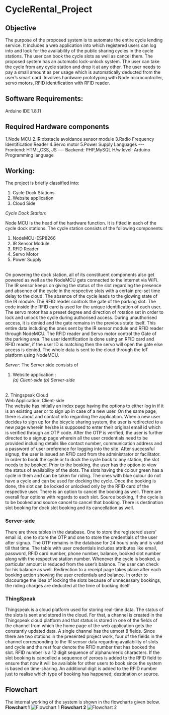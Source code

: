 # CycleRental_Project 
## Objective
The purpose of the proposed system is to automate the entire cycle lending service. It includes a web application into which registered users can log into and look for the availability of the public sharing cycles in the cycle stations. The user can book the cycle slots as well as cancel them. The proposed system has an automatic lock-unlock system. The user can take the cycle from any cycle station and drop it at any other. The user needs to pay a small amount as per usage which is automatically deducted from the user’s smart card.
Involves hardware prototyping with Node microcontroller, servo motors, RFID identification with RFID reader. 

## Software Requirements:
Arduino IDE 1.8.11

## Required Hardware components
1.Node MCU
2.IR obstacle avoidance sensor module
3.Radio Frequency Identification Reader
4.Servo motor
5.Power Supply
Languages
--- Frontend: HTML,CSS, JS
--- Backend: PHP,MySQL
H/w level: Arduino Programming language

## Working:
The project is briefly classified into:
1. Cycle Dock Stations
 2. Website application
 3. Cloud Side

*Cycle Dock Station:* 

Node MCU is the head of the hardware function. It is fitted in each of the cycle dock stations. The cycle station consists of the following components: 
1. NodeMCU-ESP8266 
2. IR Sensor Module 
3. RFID Reader 
4. Servo Motor 
5. Power Supply
<br/>
On powering the dock station, all of its constituent components also get powered as well as the NodeMCU gets connected to the internet via WiFi. The IR sensor keeps on giving the status of the slot regarding the presence and absence of the cycle in the respective slots with a certain pre-set time delay to the cloud. The absence of the cycle leads to the glowing state of the IR module. The RFID reader controls the gate of the parking slot. The code inside the RFID card is used for the unique identification of each user. The servo motor has a preset degree and direction of rotation set in order to lock and unlock the cycle during authorised access. During unauthorised access, it is denied and the gate remains in the previous state itself. This entire data including the ones sent by the IR sensor module and RFID reader through NodeMCU. The RFID reader and Servo motor control the Gate of the parking area. The user identification is done using an RFID card and RFID reader, if the user ID is matching then the servo will open the gate else access is denied. The whole data is sent to the cloud through the IoT platform using NodeMCU.


*Server:*
The Server side consists of
 1. Website application :   
  *(a) Client-side* 
  *(b) Server-side*

<br/>
2. Thingspeak Cloud 
<br/>
Web Application: Client-side
<br/>
The website has initially an index page having the options to either log in if it is an existing user or to sign up in case of a new user. On the same page, there is about and contact info regarding the application. When a new user decides to sign up for the bicycle sharing system, the user is redirected to a new page wherein he/she is supposed to enter their original email id which is verified through an OTP code. After the OTP is verified, the user is further directed to a signup page wherein all the user credentials need to be provided including details like contact number, communication address and a password of user preference for logging into the site. After successful signup, the user is issued an RFID card from the administrator or facilitator. In order to book the cycle or to dock the cycle back to any station, the slot needs to be booked. Prior to the booking, the user has the option to view the status of availability of the slots. The slots having the colour green has a cycle in them and can be taken for riding. The ones with blue colour do not have a cycle and can be used for docking the cycle. Once the booking is done, the slot can be locked or unlocked only by the RFID card of the respective user. There is an option to cancel the booking as well. There are overall four options with regards to each slot. Source booking, if the cycle is to be booked and source cancel to cancel that booking. There is destination slot booking for dock slot booking and its cancellation as well.<br/>

### Server-side
There are three tables in the database. One to store the registered users’ email id, one to store the OTP and one to store the credentials of the user after signup. The OTP remains in the database for 24 hours only and is valid till that time. The table with user credentials includes attributes like email, password, RFID card number, phone number, balance, booked slot number along with the respective station number. Whenever the cycle is booked, a particular amount is reduced from the user’s balance. The user can check for his balance as well. Redirection to a receipt page takes place after each booking action showing the user credentials and balance. In order to discourage the idea of locking the slots because of unnecessary bookings, the riding charges are deducted at the time of booking itself. <br/>

### ThingSpeak
Thingspeak is a cloud platform used for storing real-time data. The status of the slots is sent and stored in the cloud. For that, a channel is created in the Thingspeak cloud platform and that status is stored in one of the fields of the channel from which the home page of the web application gets the constantly updated data. A single channel has the utmost 8 fields. Since there are two stations in the presented project work, four of the fields in the channel corresponding to the IR sensor data regarding availability of slots and cycle and the rest four denote the RFID number that has booked the slot. RFID number is a 12 digit sequence of alphanumeric characters. If the slot booking is cancelled a sequence of zeroes is added to the RFID field to ensure that now it will be available for other users to book since the system is based on time-sharing. An additional digit is added to the RFID number just to realise which type of booking has happened; destination or source. 

## Flowchart
The internal working of the system is shown in the flowcharts given below. 
**Flowchart 1**
![Flowchart 1](https://github.com/krishnan166/CycleRental_Project/blob/main/Flowchart1.jpg) 
**Flowchart 2**
![Flowchart 2](https://github.com/krishnan166/CycleRental_Project/blob/main/Flowchart2.jpg)



